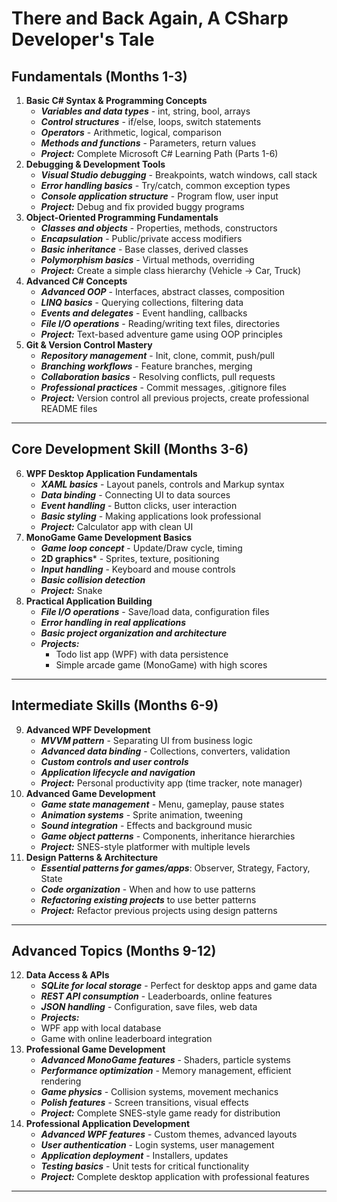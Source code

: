 # There and Back Again, A CSharp Developer's Tale

## Fundamentals (Months 1-3)
1. **Basic C# Syntax & Programming Concepts**
	- ***Variables and data types*** - int, string, bool, arrays
	- ***Control structures*** - if/else, loops, switch statements
	- ***Operators*** - Arithmetic, logical, comparison
	- ***Methods and functions*** - Parameters, return values
	- ***Project:*** Complete Microsoft C# Learning Path (Parts 1-6)
2. **Debugging & Development Tools**
	- ***Visual Studio debugging*** - Breakpoints, watch windows, call stack
	- ***Error handling basics*** - Try/catch, common exception types
	- ***Console application structure*** - Program flow, user input
	- ***Project:*** Debug and fix provided buggy programs
3. **Object-Oriented Programming Fundamentals**
	- ***Classes and objects*** - Properties, methods, constructors
	- ***Encapsulation*** - Public/private access modifiers
	- ***Basic inheritance*** - Base classes, derived classes
	- ***Polymorphism basics*** - Virtual methods, overriding
	- ***Project:*** Create a simple class hierarchy (Vehicle → Car, Truck)
4. **Advanced C# Concepts**
	- ***Advanced OOP*** - Interfaces, abstract classes, composition
	- ***LINQ basics*** - Querying collections, filtering data
	- ***Events and delegates*** - Event handling, callbacks
	- ***File I/O operations*** - Reading/writing text files, directories
	- ***Project:*** Text-based adventure game using OOP principles
5. **Git & Version Control Mastery**
	- ***Repository management*** - Init, clone, commit, push/pull
	- ***Branching workflows*** - Feature branches, merging
	- ***Collaboration basics*** - Resolving conflicts, pull requests
	- ***Professional practices*** - Commit messages, .gitignore files
	- ***Project:*** Version control all previous projects, create professional README files
---
## Core Development Skill (Months 3-6)
6. **WPF Desktop Application Fundamentals**
    - ***XAML basics*** - Layout panels, controls and Markup syntax
    - ***Data binding*** - Connecting UI to data sources
    - ***Event handling*** - Button clicks, user interaction
    - ***Basic styling*** - Making applications look professional
    - ***Project:*** Calculator app with clean UI
7. **MonoGame Game Development Basics**
    - ***Game loop concept*** - Update/Draw cycle, timing
    - **2D graphics*** - Sprites, texture, positioning
    - ***Input handling*** - Keyboard and mouse controls
    - ***Basic collision detection***
    - ***Project:*** Snake
8. **Practical Application Building**
	- ***File I/O operations*** - Save/load data, configuration files
	- ***Error handling in real applications***
	- ***Basic project organization and architecture***
	- ***Projects:***
		- Todo list app (WPF) with data persistence
		- Simple arcade game (MonoGame) with high scores
---
## Intermediate Skills (Months 6-9)
9. **Advanced WPF Development**
    - ***MVVM pattern*** - Separating UI from business logic
    - ***Advanced data binding*** - Collections, converters, validation
    - ***Custom controls and user controls***
    - ***Application lifecycle and navigation***
    - ***Project:*** Personal productivity app (time tracker, note manager)
10. **Advanced Game Development**
    - ***Game state management*** - Menu, gameplay, pause states
    - ***Animation systems*** - Sprite animation, tweening
    - ***Sound integration*** - Effects and background music
    - ***Game object patterns*** - Components, inheritance hierarchies
    - ***Project:*** SNES-style platformer with multiple levels
11. **Design Patterns & Architecture**
	- ***Essential patterns for games/apps***: Observer, Strategy, Factory, State
	- ***Code organization*** - When and how to use patterns
	- ***Refactoring existing projects*** to use better patterns
	- ***Project:*** Refactor previous projects using design patterns
---
## Advanced Topics (Months 9-12)

12. **Data Access & APIs**
    - ***SQLite for local storage*** - Perfect for desktop apps and game data
	- ***REST API consumption*** - Leaderboards, online features
	- ***JSON handling*** - Configuration, save files, web data
	- ***Projects:***
    - WPF app with local database
    - Game with online leaderboard integration
13. **Professional Game Development**
    - ***Advanced MonoGame features*** - Shaders, particle systems
    - ***Performance optimization*** - Memory management, efficient rendering
    - ***Game physics*** - Collision systems, movement mechanics
    - ***Polish features*** - Screen transitions, visual effects
    - ***Project:*** Complete SNES-style game ready for distribution
14. **Professional Application Development**
	- ***Advanced WPF features*** - Custom themes, advanced layouts
	- ***User authentication*** - Login systems, user management
	- ***Application deployment*** - Installers, updates
	- ***Testing basics*** - Unit tests for critical functionality
	- ***Project:*** Complete desktop application with professional features
---
